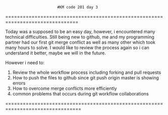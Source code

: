                            #KM code 201 day 3
===============================================================================

Today was a supposed to be an easy day, however, i encountered many technical
difficulties. Still being new to github, me and my programming partner had our
first git merge conflict as well as many other which took many hours to solve.
I would like to review the process again so i can understand it better, maybe
we will in the future.

However i need to:
1. Review the whole workflow process including forking and pull requests
2. How to push the files to github since git push origin master is showing
   errors
3. How to overcome merge conflicts more efficiently
4. common problems that occurs during git workflow collaborations

================================================================================

